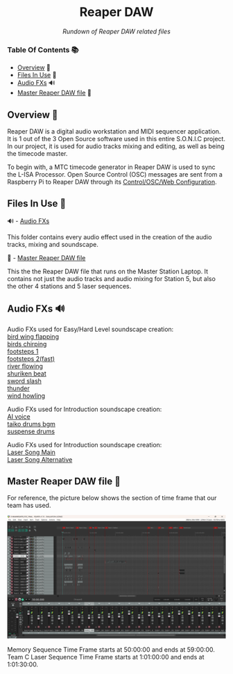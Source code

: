 <h1 align="center">
Reaper DAW
</h1>

<p align="center">
  <i align="center">
  Rundown of Reaper DAW related files
  </i>
</p>

### Table Of Contents 📚

- [Overview](#overview) 📃
- [Files In Use](#files-in-use) 📂
- [Audio FXs](#audio-fxs) 🔊
- [Master Reaper DAW file](#Master-Reaper) 📄

## <a id="overview"> Overview 📃</a>

Reaper DAW is a digital audio workstation and MIDI sequencer application.
It is 1 out of the 3 Open Source software used in this entire S.O.N.I.C project.
In our project, it is used for audio tracks mixing and editing, as well as being the timecode master.

To begin with, a MTC timecode generator in Reaper DAW is used to sync the L-ISA Processor.
Open Source Control (OSC) messages are sent from a Raspberry Pi to Reaper DAW through its [Control/OSC/Web Configuration](https://github.com/uselesskcid/EGL314-Project-S.O.N.I.C-Team-C-POC/tree/main/MVP/Documentation/Installation_Guide.md/#reaper).

## <a id="files-in-use"> Files In Use 📂</a>

🔊 - [Audio FXs ](https://github.com/uselesskcid/EGL314-Project-S.O.N.I.C-Team-C-POC/tree/main/MVP/Reaper_DAW/FXs)

This folder contains every audio effect used in the creation of the audio tracks, mixing and soundscape.

📄 - [Master Reaper DAW file](https://github.com/uselesskcid/EGL314-Project-S.O.N.I.C-Team-C-POC/tree/main/MVP/Reaper_DAW/314MAINREAPER_POC_FINAL.rpp)

This the the Reaper DAW file that runs on the Master Station Laptop. It contains not just the audio tracks and audio mixing for Station 5, but also the other 4 stations and 5 laser sequences.

## <a id="audio-fxs"> Audio FXs </a> 🔊

Audio FXs used for Easy/Hard Level soundscape creation:<br>
[bird wing flapping](./FXs/bird%20wing%20flapping%20fx.mp3)<br>
[birds chirping](./FXs/birds%20chirping%20fx.mp3)<br>
[footsteps 1](./FXs/footstep%201%20fx.mp3)<br>
[footsteps 2(fast)](./FXs/footsteps%202%20(fast)%20fx.mp3)<br>
[river flowing](./FXs/river%20flowing%20fx.mp3)<br>
[shuriken beat](./FXs/shuriken%20fx.wav)<br>
[sword slash](./FXs/sword%20slash%20fx.mp3)<br>
[thunder](./FXs/thunder%20fx.mp3)<br>
[wind howling](./FXs/wind%20howling%20fx.mp3)<br>

Audio FXs used for Introduction soundscape creation:<br>
[AI voice](./FXs/AI%20voice%20-%20sample%20beat.wav)<br>
[taiko drums bgm](./FXs/taiko%20drums%20bgm%20-%20for%20intro.wav)<br>
[suspense drums](./FXs/suspense%20drums%20fx.wav)<br>

Audio FXs used for Introduction soundscape creation:<br>
[Laser Song Main](./FXs/high%20hopes%20(bass%20boosted)%20-%20laser%20song%201.mp3)<br>
[Laser Song Alternative](./FXs/'i_want_to_be_ninja'%20-%20laser%20song%202.wav3)<br>

## <a id="Master-Reaper"> Master Reaper DAW file </a> 📄

For reference, the picture below shows the section of time frame that our team has used.

![](Assets/TeamC_Reaper.png)

Memory Sequence Time Frame starts at 50:00:00 and ends at 59:00:00.<br>
Team C Laser Sequence Time Frame starts at 1:01:00:00 and ends at 1:01:30:00.
